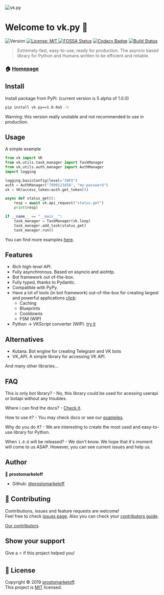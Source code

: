 ![vk.py](https://user-images.githubusercontent.com/28061158/63603699-cd51b980-c5d2-11e9-8a8f-06e1eef20afe.jpg)



# Welcome to vk.py 👋

![Version](https://img.shields.io/badge/version-0.6.0-blue.svg?cacheSeconds=2592000) [![License: MIT](https://img.shields.io/badge/License-MIT-yellow.svg) ](https://github.com/prostomarkeloff/vk.py/blob/master/LICENSE) [![FOSSA Status](https://app.fossa.io/api/projects/git%2Bgithub.com%2Fprostomarkeloff%2Fvk.py.svg?type=shield)](https://app.fossa.io/projects/git%2Bgithub.com%2Fprostomarkeloff%2Fvk.py?ref=badge_shield)
[![Codacy Badge](https://api.codacy.com/project/badge/Grade/cac2f27aab0a41f993660a525c054bb5)](https://app.codacy.com/app/prostomarkeloff/vk.py?utm_source=github.com&utm_medium=referral&utm_content=prostomarkeloff/vk.py&utm_campaign=Badge_Grade_Dashboard)
[![Build Status](https://travis-ci.org/prostomarkeloff/vk.py.svg?branch=master)](https://travis-ci.org/prostomarkeloff/vk.py)

> Extremely-fast, easy-to-use, ready for production. The asyncio based library for Python and Humans written to be efficient and reliable.



### 🏠 [Homepage](github.com/prostomarkeloff/vk.py)


## Install

Install package from PyPi: (current version is 5 alpha of 1.0.0)

```sh
pip install vk.py==1.0.0a5 -U
```

Warning: this version really unstable and not recommended to use in production.


## Usage

A simple example
```python
from vk import VK
from vk.utils.task_manager import TaskManager
from vk.utils.auth_manager import AuthManager
import logging

logging.basicConfig(level="INFO")
auth = AuthManager("7999123456", "my-password")
vk = VK(access_token=auth.get_token())

async def status_get():
    resp = await vk.api_request("status.get")
    print(resp)

if __name__ == "__main__":
    task_manager = TaskManager(vk.loop)
    task_manager.add_task(status_get)
    task_manager.run()

```

You can find more examples [here](./examples).



## Features

- Rich high-level API.
- Fully asynchronous. Based on asyncio and aiohttp.
- Bot framework out of-the-box.
- Fully typed, thanks to Pydantic.
- Compatible with PyPy.
- Have a lot of tools (in bot framework) out-of-the-box for creating largest and powerful applications [click](./vk/bot_framework/addons):
    * Caching
    * Blueprints
    * Cooldowns
    * FSM (WIP)
- Python -> VKScript converter (WIP). [try it](./vk/utils/vkscript)

## Alternatives

- Kutana. Bot engine for creating Telegram and VK bots
- VK_API. A simple library for accessing VK API.

And many other libraries...


## FAQ

This is only bot library? - No, this library could be used for acessing userapi or botapi without any troubles.

Where i can find the docs? - [Check it](https://prostomarkeloff.github.io/vk.py).

How to use it? - You may check docs or see our [examples](./examples).

Why do you do it? - We are interesting to create the most used and easy-to-use library for Python.

When `1.0.0` will be released? - We don't know. We hope that it's moment will come to us ASAP. However, you can see current issues and help us.

## Author

👤 **prostomarkeloff**

* Github: [@prostomarkeloff](https://github.com/prostomarkeloff)


## 🤝 Contributing

Contributions, issues and feature requests are welcome!<br />Feel free to check [issues page](https://github.com/prostomarkeloff/vk.py/issues).
Also you can check your [contributors guide](./CONTRIBUTING.md).

[Our contributors](./CONTRIBUTORS.txt).

## Show your support

Give a ⭐️ if this project helped you!

## 📝 License

Copyright © 2019 [prostomarkeloff](https://github.com/prostomarkeloff).<br />
This project is [MIT](https://github.com/prostomarkeloff/vk.py/blob/master/LICENSE) licensed.

